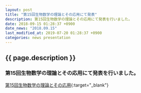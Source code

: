 ```yaml
---
layout: post
title: "第15回生物数学の理論とその応用にて発表"
description: 第15回生物数学の理論とその応用にて発表を行いました。
date: 2018-09-15 01:28:37 +0900
date_news: "2018.09.15"
last_modified_at: 2019-07-20 01:28:37 +0900
categories: news presentation
---
```


## {{ page.description }}

### 第15回生物数学の理論とその応用にて発表を行いました。

[第15回生物数学の理論とその応用](https://tbmaxv.wixsite.com/home){:target="_blank"}
